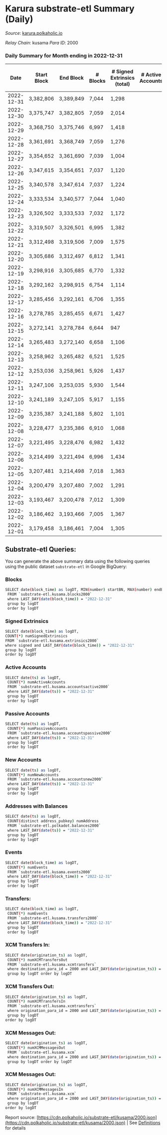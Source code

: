 # Karura substrate-etl Summary (Daily)

_Source_: [karura.polkaholic.io](https://karura.polkaholic.io)

*Relay Chain*: kusama
*Para ID*: 2000



### Daily Summary for Month ending in 2022-12-31


| Date | Start Block | End Block | # Blocks | # Signed Extrinsics (total) | # Active Accounts | # Passive | # New | # Addresses with Balances | # Events | # Transfers | # XCM Transfers In | # XCM Transfers Out | # XCM In | # XCM Out | Issues | 
| ---- | ----------- | --------- | -------- | --------------------------- | ----------------- | --------- | ----- | ------------------------- | -------- | ----------- | ------------------ | ------------------- | -------- | --------- | ------ |
| 2022-12-31 | 3,382,806 | 3,389,849 | 7,044 | 1,298 |  |  |  | 94,197 | 60,012 | 1,150 ($255,738.98) | 80 ($16,145.44) | 76 ($18,734.27) | 69 | 81 |  |
| 2022-12-30 | 3,375,747 | 3,382,805 | 7,059 | 2,014 |  |  |  | 94,181 | 68,767 | 2,568 ($520,609.12) | 156 ($26,428.17) | 184 ($58,103.78) | 157 | 195 |  |
| 2022-12-29 | 3,368,750 | 3,375,746 | 6,997 | 1,418 |  |  |  | 94,174 | 74,669 | 5,480 ($293,344.24) | 87 ($49,315.40) | 80 ($55,961.23) | 91 | 84 |  |
| 2022-12-28 | 3,361,691 | 3,368,749 | 7,059 | 1,276 |  |  |  | 94,164 | 74,282 | 5,436 ($192,181.93) | 104 ($22,999.64) | 109 ($24,223.62) | 107 | 114 |  |
| 2022-12-27 | 3,354,652 | 3,361,690 | 7,039 | 1,004 |  |  |  | 94,152 | 71,700 | 5,071 ($74,756.96) | 82 ($15,446.64) | 90 ($23,710.47) | 77 | 100 |  |
| 2022-12-26 | 3,347,615 | 3,354,651 | 7,037 | 1,120 |  |  |  | 94,139 | 72,682 | 5,205 ($108,723.03) | 111 ($25,828.71) | 98 ($25,259.89) | 97 | 104 |  |
| 2022-12-25 | 3,340,578 | 3,347,614 | 7,037 | 1,224 |  |  |  | 94,127 | 73,325 | 5,237 ($261,237.74) | 119 ($95,536.94) | 103 ($96,847.12) | 105 | 111 |  |
| 2022-12-24 | 3,333,534 | 3,340,577 | 7,044 | 1,040 |  |  |  | 94,111 | 71,285 | 4,957 ($126,415.90) | 67 ($8,251.55) | 54 ($19,125.06) | 63 | 64 |  |
| 2022-12-23 | 3,326,502 | 3,333,533 | 7,032 | 1,172 |  |  |  | 94,103 | 72,391 | 5,107 ($117,995.33) | 81 ($11,815.59) | 59 ($26,711.00) | 69 | 66 |  |
| 2022-12-22 | 3,319,507 | 3,326,501 | 6,995 | 1,382 |  |  |  | 94,090 | 74,807 | 5,515 ($272,771.89) | 95 ($27,198.15) | 115 ($46,216.69) | 86 | 122 |  |
| 2022-12-21 | 3,312,498 | 3,319,506 | 7,009 | 1,575 |  |  |  | 94,075 | 75,767 | 5,509 ($384,765.47) | 131 ($46,584.72) | 111 ($46,802.08) | 120 | 120 |  |
| 2022-12-20 | 3,305,686 | 3,312,497 | 6,812 | 1,341 |  |  |  | 94,061 | 72,412 | 5,242 ($229,532.49) | 101 ($44,577.05) | 102 ($52,104.22) | 98 | 116 |  |
| 2022-12-19 | 3,298,916 | 3,305,685 | 6,770 | 1,332 |  |  |  | 94,037 | 72,267 | 5,302 ($174,852.51) | 144 ($22,445.11) | 124 ($19,437.62) | 131 | 137 |  |
| 2022-12-18 | 3,292,162 | 3,298,915 | 6,754 | 1,114 |  |  |  | 93,989 | 69,526 | 4,912 ($139,589.43) | 65 ($10,679.14) | 62 ($27,929.93) | 60 | 70 |  |
| 2022-12-17 | 3,285,456 | 3,292,161 | 6,706 | 1,355 |  |  |  | 93,980 | 72,308 | 5,330 ($259,233.61) | 127 ($60,407.68) | 129 ($57,280.40) | 122 | 137 |  |
| 2022-12-16 | 3,278,785 | 3,285,455 | 6,671 | 1,427 |  |  |  | 93,966 | 72,737 | 5,467 ($260,220.16) | 121 ($27,856.25) | 100 ($16,965.00) | 109 | 111 |  |
| 2022-12-15 | 3,272,141 | 3,278,784 | 6,644 | 947 |  |  |  | 93,949 | 66,744 | 4,582 ($67,929.09) | 74 ($16,969.37) | 64 ($11,057.79) | 64 | 69 |  |
| 2022-12-14 | 3,265,483 | 3,272,140 | 6,658 | 1,106 |  |  |  | 93,936 | 69,095 | 4,966 ($116,737.26) | 87 ($22,016.25) | 75 ($13,173.62) | 87 | 82 |  |
| 2022-12-13 | 3,258,962 | 3,265,482 | 6,521 | 1,525 |  |  |  | 93,917 | 71,570 | 5,308 ($185,241.36) | 119 ($29,624.16) | 108 ($35,543.87) | 131 | 119 |  |
| 2022-12-12 | 3,253,036 | 3,258,961 | 5,926 | 1,437 |  |  |  | 93,896 | 65,697 | 5,177 ($155,618.09) | 76 ($14,066.67) | 60 ($6,271.94) | 80 | 61 |  |
| 2022-12-11 | 3,247,106 | 3,253,035 | 5,930 | 1,544 |  |  |  |  | 65,092 | 4,732 ($211,962.14) | 62 ($43,141.35) | 62 ($41,663.05) | 64 | 73 |  |
| 2022-12-10 | 3,241,189 | 3,247,105 | 5,917 | 1,155 |  |  |  | 93,861 | 62,591 | 4,483 ($163,563.05) | 87 ($34,082.39) | 117 ($49,941.84) | 91 | 122 |  |
| 2022-12-09 | 3,235,387 | 3,241,188 | 5,802 | 1,101 |  |  |  | 93,852 | 60,678 | 4,276 ($78,504.71) | 75 ($15,073.19) | 86 ($18,411.05) | 75 | 94 |  |
| 2022-12-08 | 3,228,477 | 3,235,386 | 6,910 | 1,068 |  |  |  | 93,835 | 71,264 | 5,111 ($156,410.67) | 72 ($8,412.88) | 62 ($9,077.58) | 75 | 69 |  |
| 2022-12-07 | 3,221,495 | 3,228,476 | 6,982 | 1,432 |  |  |  | 93,824 | 74,580 | 5,410 ($311,250.72) | 100 ($48,838.47) | 92 ($23,563.45) | 103 | 102 |  |
| 2022-12-06 | 3,214,499 | 3,221,494 | 6,996 | 1,434 |  |  |  |  | 74,636 | 5,432 ($433,885.59) | 92 ($17,464.33) | 92 ($57,906.56) | 94 | 102 |  |
| 2022-12-05 | 3,207,481 | 3,214,498 | 7,018 | 1,363 |  |  |  | 93,799 | 75,317 | 5,690 ($228,329.93) | 98 ($32,931.98) | 116 ($47,953.03) | 100 | 124 |  |
| 2022-12-04 | 3,200,479 | 3,207,480 | 7,002 | 1,291 |  |  |  | 93,787 | 73,713 | 5,431 ($115,365.85) | 67 ($23,448.42) | 71 ($22,723.00) | 67 | 80 |  |
| 2022-12-03 | 3,193,467 | 3,200,478 | 7,012 | 1,309 |  |  |  | 93,768 | 74,795 | 5,646 ($256,484.03) | 96 ($15,940.42) | 97 ($15,726.64) | 99 | 106 |  |
| 2022-12-02 | 3,186,462 | 3,193,466 | 7,005 | 1,367 |  |  |  | 93,754 | 74,915 | 5,577 ($205,956.49) | 96 ($38,549.69) | 89 ($30,707.23) | 97 | 98 |  |
| 2022-12-01 | 3,179,458 | 3,186,461 | 7,004 | 1,305 |  |  |  | 93,732 | 74,438 | 5,496 ($280,837.86) | 114 ($76,723.26) | 97 ($90,868.41) | 116 | 110 |  |

## Substrate-etl Queries:
You can generate the above summary data using the following queries using the public dataset `substrate-etl` in Google BigQuery:

### Blocks
```bash
SELECT date(block_time) as logDT, MIN(number) startBN, MAX(number) endBN, COUNT(*) numBlocks 
 FROM `substrate-etl.kusama.blocks2000`  
 where LAST_DAY(date(block_time)) = "2022-12-31" 
 group by logDT 
 order by logDT
```

### Signed Extrinsics
```bash
SELECT date(block_time) as logDT, 
COUNT(*) numSignedExtrinsics 
FROM `substrate-etl.kusama.extrinsics2000`  
where signed and LAST_DAY(date(block_time)) = "2022-12-31" 
group by logDT 
order by logDT
```

### Active Accounts
```bash
SELECT date(ts) as logDT, 
 COUNT(*) numActiveAccounts 
 FROM `substrate-etl.kusama.accountsactive2000` 
 where LAST_DAY(date(ts)) = "2022-12-31" 
 group by logDT 
 order by logDT
```

### Passive Accounts
```bash
SELECT date(ts) as logDT, 
 COUNT(*) numPassiveAccounts 
 FROM `substrate-etl.kusama.accountspassive2000` 
 where LAST_DAY(date(ts)) = "2022-12-31" 
 group by logDT 
 order by logDT
```

### New Accounts
```bash
SELECT date(ts) as logDT, 
 COUNT(*) numNewAccounts 
 FROM `substrate-etl.kusama.accountsnew2000` 
 where LAST_DAY(date(ts)) = "2022-12-31" 
 group by logDT
 order by logDT
```

### Addresses with Balances
```bash
SELECT date(ts) as logDT,
 COUNT(distinct address_pubkey) numAddress 
 FROM `substrate-etl.polkadot.balances2000` 
 where LAST_DAY(date(ts)) = "2022-12-31" 
 group by logDT 
 order by logDT
```

### Events
```bash
SELECT date(block_time) as logDT, 
 COUNT(*) numEvents 
 FROM `substrate-etl.kusama.events2000` 
 where LAST_DAY(date(block_time)) = "2022-12-31" 
 group by logDT 
 order by logDT
```

### Transfers:
```bash
SELECT date(block_time) as logDT, 
 COUNT(*) numEvents 
 FROM `substrate-etl.kusama.transfers2000` 
 where LAST_DAY(date(block_time)) = "2022-12-31" 
 group by logDT 
 order by logDT
```

### XCM Transfers In:
```bash
SELECT date(origination_ts) as logDT, 
 COUNT(*) numXCMTransfersOut 
 FROM `substrate-etl.kusama.xcmtransfers` 
 where destination_para_id = 2000 and LAST_DAY(date(origination_ts)) = "2022-12-31" 
 group by logDT order by logDT
```

### XCM Transfers Out:
```bash
SELECT date(origination_ts) as logDT, 
 COUNT(*) numXCMTransfersIn 
 FROM `substrate-etl.kusama.xcmtransfers` 
 where origination_para_id = 2000 and LAST_DAY(date(origination_ts)) = "2022-12-31" 
 group by logDT 
order by logDT
```

### XCM Messages Out:
```bash
SELECT date(origination_ts) as logDT, 
 COUNT(*) numXCMMessagesOut 
 FROM `substrate-etl.kusama.xcm` 
 where destination_para_id = 2000 and LAST_DAY(date(origination_ts)) = "2022-12-31" 
 group by logDT order by logDT
```

### XCM Messages Out:
```bash
SELECT date(origination_ts) as logDT, 
 COUNT(*) numXCMMessagesIn 
 FROM `substrate-etl.kusama.xcm` 
 where origination_para_id = 2000 and LAST_DAY(date(origination_ts)) = "2022-12-31" 
 group by logDT 
order by logDT
```


Report source: [https://cdn.polkaholic.io/substrate-etl/kusama/2000.json](https://cdn.polkaholic.io/substrate-etl/kusama/2000.json) | See [Definitions](/DEFINITIONS.md) for details
